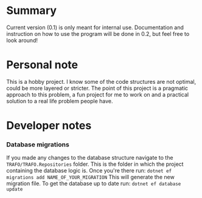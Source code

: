 # Summary
Current version (0.1) is only meant for internal use. Documentation and instruction on how to use the program will be done in 0.2, but feel free to look around!

# Personal note
This is a hobby project. I know some of the code structures are not optimal, could be more layered or stricter. The point of this project is a pragmatic approach to this problem, a fun project for me to work on and a practical solution to a real life problem people have.

# Developer notes
### Database migrations
If you made any changes to the database structure navigate to the `TRAFO/TRAFO.Repositories` folder. This is the folder in which the project containing the database logic is. Once you're there run:
`dotnet ef migrations add NAME_OF_YOUR_MIGRATION`
This will generate the new migration file. To get the database up to date run:
`dotnet ef database update`
